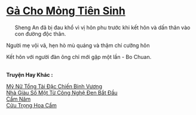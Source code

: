 <a href="https://truyentiki.com/ga-cho-mong-tien-sinh.33705/" title="Gả Cho Mỏng Tiên Sinh"><h1>Gả Cho Mỏng Tiên Sinh</h1></a><div style="display:table"><img align="right" style="float: left; padding: 10px;" src="https://truyentiki.com/images/story/200x260/33705.jpg" alt="">Sheng An đã bị đau khổ vì vị hôn phu trước khi kết hôn và dấn thân vào con đường độc thân. <p></p> Người mẹ vội vã, hẹn hò mù quáng và thậm chí cưỡng hôn <p></p> Kết hôn với người đàn ông chỉ mới gặp một lần - Bo Chuan.</div><p><br><b>Truyện Hay Khác :</b></p><a href="https://truyentiki.com/my-nu-tong-tai-dac-chien-binh-vuong.33704/" alt="Mỹ Nữ Tổng Tài Đặc Chiến Binh Vương">Mỹ Nữ Tổng Tài Đặc Chiến Binh Vương</a><br/><a href="https://github.com/nownovels/top500/tree/master/truyenhay/33833/" alt="Nhà Giàu Số Một Từ Công Nghệ Đen Bắt Đầu">Nhà Giàu Số Một Từ Công Nghệ Đen Bắt Đầu</a><br/><a href="https://www.plurk.com/p/nul6f7" alt="Cẩm Năm">Cẩm Năm</a><br/><a href="https://github.com/nownovels/top500/tree/master/truyenhay/33902/" alt="Cửu Trọng Hoa Cẩm">Cửu Trọng Hoa Cẩm</a><br/>